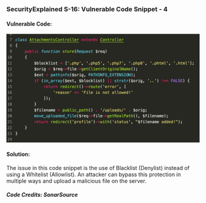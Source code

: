 ### SecurityExplained S-16: Vulnerable Code Snippet - 4

#### Vulnerable Code: 

![Vulnerable Code](../media/code-4.jpg)


#### Solution: 

The issue in this code snippet is the use of Blacklist (Denylist) instead of using a Whitelist (Allowlist). An attacker can bypass this protection in multiple ways and upload a malicious file on the server.

##### Code Credits: SonarSource